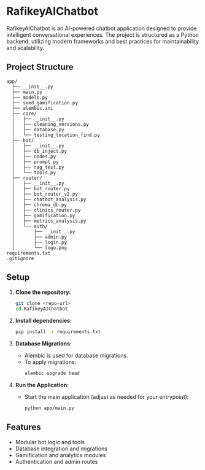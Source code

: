 # RafikeyAIChatbot

RafikeyAIChatbot is an AI-powered chatbot application designed to provide intelligent conversational experiences. The project is structured as a Python backend, utilizing modern frameworks and best practices for maintainability and scalability.

## Project Structure

```
app/
  ├── __init__.py
  ├── main.py
  ├── models.py
  ├── seed_gamification.py
  ├── alembic.ini
  ├── core/
  │   ├── __init__.py
  │   ├── cleaning_versions.py
  │   ├── database.py
  │   └── testing_location_find.py
  ├── bot/
  │   ├── __init__.py
  │   ├── db_inject.py
  │   ├── nodes.py
  │   ├── prompt.py
  │   ├── rag_test.py
  │   └── tools.py
  ├── router/
  │   ├── __init__.py
  │   ├── bot_router.py
  │   ├── bot_router_v2.py
  │   ├── chatbot_analysis.py
  │   ├── chroma_db.py
  │   ├── clinics_router.py
  │   ├── gamification.py
  │   ├── metrics_analysis.py
  │   └── auth/
  │       ├── __init__.py
  │       ├── admin.py
  │       ├── login.py
  │       └── logo.png
requirements.txt
.gitignore
```

## Setup

1. **Clone the repository:**
   ```bash
   git clone <repo-url>
   cd RafikeyAIChatbot
   ```

2. **Install dependencies:**
   ```bash
   pip install -r requirements.txt
   ```

3. **Database Migrations:**
   - Alembic is used for database migrations.
   - To apply migrations:
     ```bash
     alembic upgrade head
     ```

4. **Run the Application:**
   - Start the main application (adjust as needed for your entrypoint):
     ```bash
     python app/main.py
     ```

## Features

- Modular bot logic and tools
- Database integration and migrations
- Gamification and analytics modules
- Authentication and admin routes

